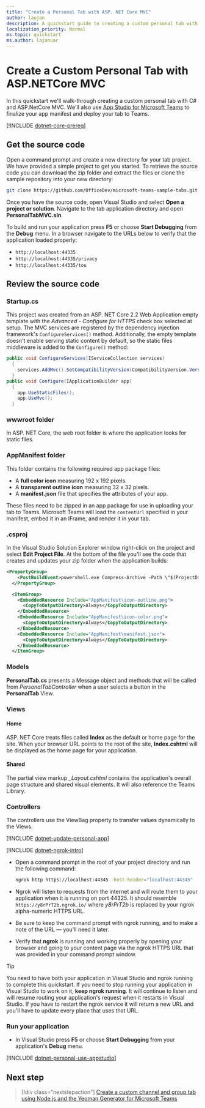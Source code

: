 ```yaml
---
title: "Create a Personal Tab with ASP. NET Core MVC" 
author: laujan
description: A quickstart guide to creating a custom personal tab with ASP. NET Core MVC.
localization_priority: Normal
ms.topic: quickstart 
ms.author: lajanuar
---
```

# Create a Custom Personal Tab with ASP.NETCore MVC

In this quickstart we'll walk-through creating a custom personal tab with C# and ASP.NetCore MVC. We'll also use [App Studio for Microsoft Teams](~/concepts/build-and-test/app-studio-overview.md) to finalize your app manifest and deploy your tab to Teams.

[!INCLUDE [dotnet-core-prereq](~/includes/tabs/dotnet-core-prereq.md)]

## Get the source code

Open a command prompt and create a new directory for your tab project. We have provided a simple project to get you started. To retrieve the source code you can download the zip folder and extract the files or clone the sample repository into your new directory:

``` bash
git clone https://github.com/OfficeDev/microsoft-teams-sample-tabs.git
```

Once you have the source code, open Visual Studio and select **Open a project or solution**. Navigate to the tab application directory and open **PersonalTabMVC.sln**.

To build and run your application press **F5** or choose **Start Debugging** from the **Debug** menu. In a browser navigate to the URLs below to verify that the application loaded properly:

* `http://localhost:44335`
* `http://localhost:44335/privacy`
* `http://localhost:44335/tou`

## Review the source code

### Startup.cs

This project was created from an ASP. NET Core 2.2 Web Application empty template with the *Advanced - Configure for HTTPS* check box selected at setup. The MVC services are registered by the dependency injection framework's `ConfigureServices()` method. Additionally, the empty template doesn't enable serving static content by default, so the static files middleware is added to the `Configure()` method:

``` csharp
public void ConfigureServices(IServiceCollection services)
  {
    services.AddMvc().SetCompatibilityVersion(CompatibilityVersion.Version_2_2);
  }
public void Configure(IApplicationBuilder app)
  {
    app.UseStaticFiles();
    app.UseMvc();
  }
```

### wwwroot folder

In ASP. NET Core, the web root folder is where the application looks for static files.

### AppManifest folder

This folder contains the following required app package files:

* A **full color icon** measuring 192 x 192 pixels.
* A **transparent outline icon** measuring 32 x 32 pixels.
* A **manifest.json** file that specifies the attributes of your app.

These files need to be zipped in an app package for use in uploading your tab to Teams. Microsoft Teams will load the `contentUrl` specified in your manifest, embed it in an IFrame, and render it in your tab.

### .csproj

In the Visual Studio Solution Explorer window right-click on the project and select **Edit Project File**. At the bottom of the file you'll see the code that creates and updates your zip folder when the application builds:

``` xml
<PropertyGroup>
    <PostBuildEvent>powershell.exe Compress-Archive -Path \"$(ProjectDir)AppManifest\*\" -DestinationPath \"$(TargetDir)tab.zip\" -Force</PostBuildEvent>
  </PropertyGroup>

  <ItemGroup>
    <EmbeddedResource Include="AppManifest\icon-outline.png">
      <CopyToOutputDirectory>Always</CopyToOutputDirectory>
    </EmbeddedResource>
    <EmbeddedResource Include="AppManifest\icon-color.png">
      <CopyToOutputDirectory>Always</CopyToOutputDirectory>
    </EmbeddedResource>
    <EmbeddedResource Include="AppManifest\manifest.json">
      <CopyToOutputDirectory>Always</CopyToOutputDirectory>
    </EmbeddedResource>
  </ItemGroup>
```

### Models

**PersonalTab.cs** presents a Message object and methods that will be called from *PersonalTabController* when a user selects a button in the **PersonalTab** View.

### Views

#### Home

ASP. NET Core treats files called **Index** as the default or home page for the site. When your browser URL points to the root of the site, **Index.cshtml** will be displayed as the home page for your application.

#### Shared

The partial view markup *_Layout.cshtml* contains the application's overall page structure and shared visual elements. It will also reference the Teams Library.

### Controllers

The controllers use the ViewBag property to transfer values dynamically to the Views.

[!INCLUDE [dotnet-update-personal-app](~/includes/tabs/dotnet-update-personal-app.md)]

[!INCLUDE [dotnet-ngrok-intro](~/includes/tabs/dotnet-ngrok-intro.md)]

* Open a command prompt in the root of your project directory and run the following command:

    ``` bash
    ngrok http https://localhost:44345 -host-header="localhost:44345"
    ```

* Ngrok will listen to requests from the internet and will route them to your application when it is running on port 44325.  It should resemble `https://y8rPrT2b.ngrok.io/` where *y8rPrT2b* is replaced by your ngrok alpha-numeric HTTPS URL.

* Be sure to keep the command prompt with ngrok running, and to make a note of the URL — you'll need it later.

* Verify that **ngrok** is running and working properly by opening your browser and going to your content page via the ngrok HTTPS URL that was provided in your command prompt window.

> [!TIP]
> You need to have both your application in Visual Studio and ngrok running to complete this quickstart. If you need to stop running your application in Visual Studio to work on it, **keep ngrok running**. It will continue to listen and will resume routing your application's request when it restarts in Visual Studio. If you have to restart the ngrok service it will return a new URL and you'll have to update every place that uses that URL.

### Run your application

* In Visual Studio press **F5** or choose **Start Debugging** from your application's **Debug** menu.

[!INCLUDE [dotnet-personal-use-appstudio](~/includes/tabs/dotnet-personal-use-appstudio.md)]

## Next step

> [!div class="nextstepaction"]
> [Create a custom channel and group tab using Node.js and the Yeoman Generator for Microsoft Teams](~/tabs/quickstarts/create-channel-group-tab-node-yeoman.md)
